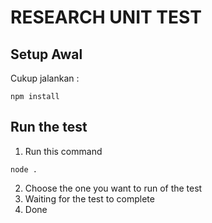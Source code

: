 # RESEARCH UNIT TEST

## Setup Awal

Cukup jalankan :
```
npm install
```

## Run the test
1. Run this command
```
node .
```
2. Choose the one you want to run of the test
3. Waiting for the test to complete 
4. Done
